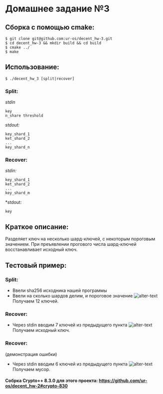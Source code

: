 # Домашнее задание №3

## Сборка с помощью cmake:
```
$ git clone git@github.com:ur-os/decent_hw-3.git
$ cd decent_hw-3 && mkdir build && cd build
$ cmake ../
$ make
```
## Использование:
```
$ ./decent_hw_3 [split|recover]
```

### Split:
*stdin*
```
key
n_share threshold
```
*stdout:*
```
key_shard_1
ket_shard_2
...
key_shard_n
```

### Recover:
*stdin:*
```
key_shard_1
ket_shard_2
...
key_shard_m
```
*stdout:
```
key
```

## Краткое описание:
Разделяет ключ на несколько шард-ключей, 
с некоторым пороговым значением.
При преъявлении прогового числа шард-ключей
восстанавливает исходный ключ.

## Тестовый пример:
### Split:
 - Ввели sha256 исходника нашей программы
 - Ввели на сколько шардов делим, и пороговое значение
![alter-text](https://sun9-34.userapi.com/jIns1YuFVexPQ4bcde5BTqyMUUa5InvtB42B8Q/lPFr0JQhmmk.jpg)
Получаем 12 ключей.
### Recover:
 - Через stdin вводим 7 ключей из предыдущего пункта
![alter-text](https://sun9-40.userapi.com/qiBqD6USEur0LWzFcKm-byXFgiYV2drvO4Nvcg/aY7Gkf7Ra64.jpg)
Получаем исходный ключ.
### Recover:
(демонстрация ошибки)
- Через stdin вводим 6 ключей из предыдущего пункта
![alter-text](https://sun9-21.userapi.com/vEFJeucbJXKyiBkDZJOGz6FhMH0fm2W48Qmg7A/0bjiMNNn2gQ.jpg)
Получаем мусор.

#### Собрка Crypto++ 8.3.0 для этого проекта: https://github.com/ur-os/decent_hw-2#crypto-830
